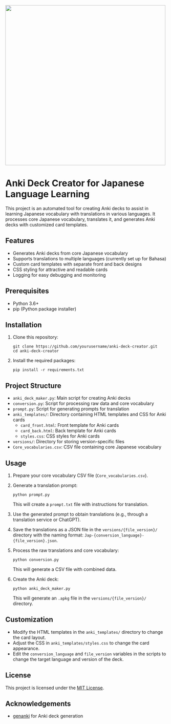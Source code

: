 <img src="![logo](https://github.com/user-attachments/assets/a43937ea-2116-4bae-b945-488a9310f361)
" width="500" height="500">

# Anki Deck Creator for Japanese Language Learning

This project is an automated tool for creating Anki decks to assist in learning Japanese vocabulary with translations in various languages. It processes core Japanese vocabulary, translates it, and generates Anki decks with customized card templates.

## Features

- Generates Anki decks from core Japanese vocabulary
- Supports translations to multiple languages (currently set up for Bahasa)
- Custom card templates with separate front and back designs
- CSS styling for attractive and readable cards
- Logging for easy debugging and monitoring

## Prerequisites

- Python 3.6+
- pip (Python package installer)

## Installation

1. Clone this repository:

   ```
   git clone https://github.com/yourusername/anki-deck-creator.git
   cd anki-deck-creator
   ```

2. Install the required packages:
   ```
   pip install -r requirements.txt
   ```

## Project Structure

- `anki_deck_maker.py`: Main script for creating Anki decks
- `conversion.py`: Script for processing raw data and core vocabulary
- `prompt.py`: Script for generating prompts for translation
- `anki_templates/`: Directory containing HTML templates and CSS for Anki cards
  - `card_front.html`: Front template for Anki cards
  - `card_back.html`: Back template for Anki cards
  - `styles.css`: CSS styles for Anki cards
- `versions/`: Directory for storing version-specific files
- `Core_vocabularies.csv`: CSV file containing core Japanese vocabulary

## Usage

1. Prepare your core vocabulary CSV file (`Core_vocabularies.csv`).

2. Generate a translation prompt:

   ```
   python prompt.py
   ```

   This will create a `prompt.txt` file with instructions for translation.

3. Use the generated prompt to obtain translations (e.g., through a translation service or ChatGPT).

4. Save the translations as a JSON file in the `versions/{file_version}/` directory with the naming format: `Jap-{conversion_language}-{file_version}.json`.

5. Process the raw translations and core vocabulary:

   ```
   python conversion.py
   ```

   This will generate a CSV file with combined data.

6. Create the Anki deck:
   ```
   python anki_deck_maker.py
   ```
   This will generate an `.apkg` file in the `versions/{file_version}/` directory.

## Customization

- Modify the HTML templates in the `anki_templates/` directory to change the card layout.
- Adjust the CSS in `anki_templates/styles.css` to change the card appearance.
- Edit the `conversion_language` and `file_version` variables in the scripts to change the target language and version of the deck.

## License

This project is licensed under the [MIT License](LICENSE).

## Acknowledgements

- [genanki](https://github.com/kerrickstaley/genanki) for Anki deck generation
